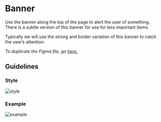 # Banner

Use the banner along the top of the page to alert the user of something. There is a subtle version of this banner for use for less important items.

Typically we will use the strong and bolder variation of this banner to catch the user’s attention.

*To duplicate the Figma file, go [here.](https://www.figma.com/file/zZi2fYDUjWEMPQJWAt8VWv/Threshold-DS?node-id=834%3A18160)*

## Guidelines

### Style

![style](https://user-images.githubusercontent.com/57226633/196569173-760a1433-4c7a-4873-8cf5-499015dff2a9.png)

### Example

![example](https://user-images.githubusercontent.com/57226633/196569169-ed25d600-805f-45c0-b387-a0948c27abad.png)
